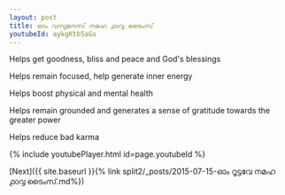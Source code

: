 ```yaml
---
layout: post
title: ഓം വസുമനസ് നമഹ ൧൦൮ ടൈംസ്
youtubeId: aykgKtb5aGs
---
```

 
 
Helps get goodness, bliss and peace and God's blessings
 
Helps remain focused, help generate inner energy 
 
Helps boost physical and mental health 
 
Helps remain grounded and generates a sense of gratitude towards the greater power 
 
Helps reduce bad karma
 
 
 
 


{% include youtubePlayer.html id=page.youtubeId %}
 
[Next]({{ site.baseurl }}{% link  split2/_posts/2015-07-15-ഓം റൂട്ടവേ നമഹ ൧൦൮ ടൈംസ്.md%})
 
